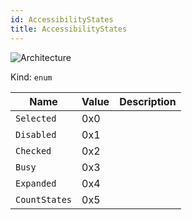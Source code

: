 ```yaml
---
id: AccessibilityStates
title: AccessibilityStates
---
```


![Architecture](https://img.shields.io/badge/architecture-old_only-yellow)

Kind: `enum`

| Name |  Value | Description |
|--|--|--|
|`Selected` | 0x0  |  |
|`Disabled` | 0x1  |  |
|`Checked` | 0x2  |  |
|`Busy` | 0x3  |  |
|`Expanded` | 0x4  |  |
|`CountStates` | 0x5  |  |
